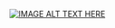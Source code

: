 [![IMAGE ALT TEXT HERE](https://img.https://youtu.be/AXOCKy2z-x0.jpg)](https://youtu.be/AXOCKy2z-x0)
